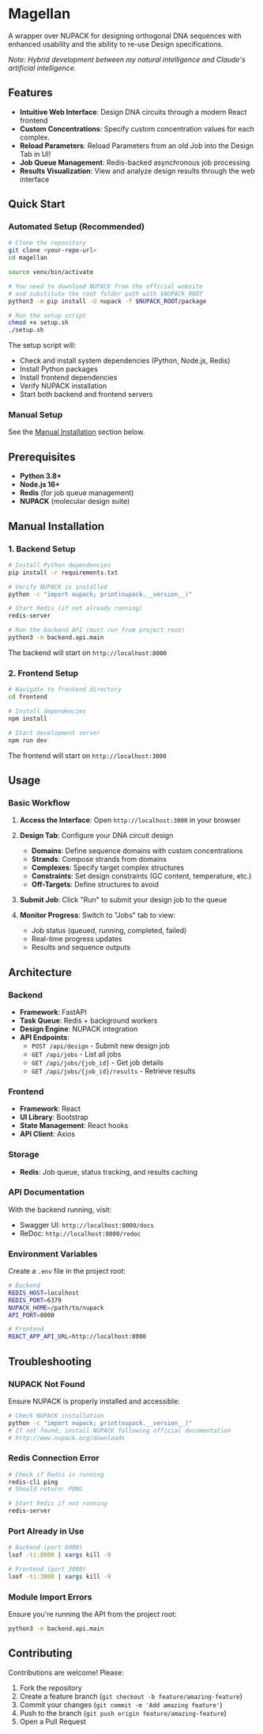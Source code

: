 # Magellan

A wrapper over NUPACK for designing orthogonal DNA sequences with
enhanced usability and the ability to re-use Design specifications.

_Note: Hybrid development  between my natural intelligence and Claude's 
artificial intelligence._

## Features

- **Intuitive Web Interface**: Design DNA circuits through a modern React
  frontend
- **Custom Concentrations**: Specify custom concentration values for each 
  complex.
- **Reload Parameters**: Reload Parameters from an old Job into the Design Tab 
  in UI!
- **Job Queue Management**: Redis-backed asynchronous job processing
- **Results Visualization**: View and analyze design results through the web
  interface

## Quick Start

### Automated Setup (Recommended)

```bash
# Clone the repository
git clone <your-repo-url>
cd magellan

source venv/bin/activate

# You need to download NUPACK from the official website
# and substitute the root folder path with $NUPACK_ROOT
python3 -m pip install -U nupack -f $NUPACK_ROOT/package

# Run the setup script
chmod +x setup.sh
./setup.sh
```

The setup script will:

- Check and install system dependencies (Python, Node.js, Redis)
- Install Python packages
- Install frontend dependencies
- Verify NUPACK installation
- Start both backend and frontend servers

### Manual Setup

See the [Manual Installation](#manual-installation) section below.

## Prerequisites

- **Python 3.8+**
- **Node.js 16+**
- **Redis** (for job queue management)
- **NUPACK** (molecular design suite)

## Manual Installation

### 1. Backend Setup

```bash
# Install Python dependencies
pip install -r requirements.txt

# Verify NUPACK is installed
python -c "import nupack; print(nupack.__version__)"

# Start Redis (if not already running)
redis-server

# Run the backend API (must run from project root)
python3 -m backend.api.main
```

The backend will start on `http://localhost:8000`

### 2. Frontend Setup

```bash
# Navigate to frontend directory
cd frontend

# Install dependencies
npm install

# Start development server
npm run dev
```

The frontend will start on `http://localhost:3000`

## Usage

### Basic Workflow

1. **Access the Interface**: Open `http://localhost:3000` in your browser

2. **Design Tab**: Configure your DNA circuit design
    - **Domains**: Define sequence domains with custom concentrations
    - **Strands**: Compose strands from domains
    - **Complexes**: Specify target complex structures
    - **Constraints**: Set design constraints (GC content, temperature, etc.)
    - **Off-Targets**: Define structures to avoid

3. **Submit Job**: Click "Run" to submit your design job to the queue

4. **Monitor Progress**: Switch to "Jobs" tab to view:
    - Job status (queued, running, completed, failed)
    - Real-time progress updates
    - Results and sequence outputs

## Architecture

### Backend

- **Framework**: FastAPI
- **Task Queue**: Redis + background workers
- **Design Engine**: NUPACK integration
- **API Endpoints**:
    - `POST /api/design` - Submit new design job
    - `GET /api/jobs` - List all jobs
    - `GET /api/jobs/{job_id}` - Get job details
    - `GET /api/jobs/{job_id}/results` - Retrieve results

### Frontend

- **Framework**: React
- **UI Library**: Bootstrap
- **State Management**: React hooks
- **API Client**: Axios

### Storage

- **Redis**: Job queue, status tracking, and results caching

### API Documentation

With the backend running, visit:

- Swagger UI: `http://localhost:8000/docs`
- ReDoc: `http://localhost:8000/redoc`

### Environment Variables

Create a `.env` file in the project root:

```bash
# Backend
REDIS_HOST=localhost
REDIS_PORT=6379
NUPACK_HOME=/path/to/nupack
API_PORT=8000

# Frontend
REACT_APP_API_URL=http://localhost:8000
```

## Troubleshooting

### NUPACK Not Found

Ensure NUPACK is properly installed and accessible:

```bash
# Check NUPACK installation
python -c "import nupack; print(nupack.__version__)"
# If not found, install NUPACK following official documentation
# http://www.nupack.org/downloads
```

### Redis Connection Error

```bash
# Check if Redis is running
redis-cli ping
# Should return: PONG

# Start Redis if not running
redis-server
```

### Port Already in Use

```bash
# Backend (port 8000)
lsof -ti:8000 | xargs kill -9

# Frontend (port 3000)
lsof -ti:3000 | xargs kill -9
```

### Module Import Errors

Ensure you're running the API from the project root:

```bash
python3 -m backend.api.main
```

## Contributing

Contributions are welcome! Please:

1. Fork the repository
2. Create a feature branch (`git checkout -b feature/amazing-feature`)
3. Commit your changes (`git commit -m 'Add amazing feature'`)
4. Push to the branch (`git push origin feature/amazing-feature`)
5. Open a Pull Request